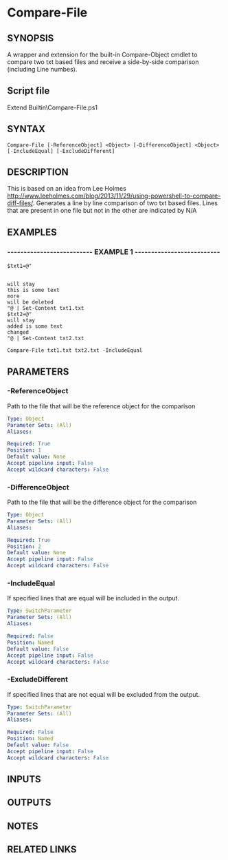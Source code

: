 # Compare-File

## SYNOPSIS
A wrapper and extension for the built-in Compare-Object cmdlet to compare two txt based files and receive a side-by-side comparison (including Line numbes).

## Script file
Extend Builtin\Compare-File.ps1

## SYNTAX

```
Compare-File [-ReferenceObject] <Object> [-DifferenceObject] <Object> [-IncludeEqual] [-ExcludeDifferent]
```

## DESCRIPTION
This is based on an idea from Lee Holmes http://www.leeholmes.com/blog/2013/11/29/using-powershell-to-compare-diff-files/.
Generates a line by line comparison of two 
txt based files.
Lines that are present in one file but not in the other are indicated by N/A

## EXAMPLES

### -------------------------- EXAMPLE 1 --------------------------
```
$txt1=@"


will stay
this is some text
more
will be deleted
"@ | Set-Content txt1.txt
$txt2=@"
will stay
added is some text
changed
"@ | Set-Content txt2.txt

Compare-File txt1.txt txt2.txt -IncludeEqual
```
## PARAMETERS

### -ReferenceObject
Path to the file that will be the reference object for the comparison

```yaml
Type: Object
Parameter Sets: (All)
Aliases: 

Required: True
Position: 1
Default value: None
Accept pipeline input: False
Accept wildcard characters: False
```

### -DifferenceObject
Path to the file that will be the difference object for the comparison

```yaml
Type: Object
Parameter Sets: (All)
Aliases: 

Required: True
Position: 2
Default value: None
Accept pipeline input: False
Accept wildcard characters: False
```

### -IncludeEqual
If specified lines that are equal will be included in the output.

```yaml
Type: SwitchParameter
Parameter Sets: (All)
Aliases: 

Required: False
Position: Named
Default value: False
Accept pipeline input: False
Accept wildcard characters: False
```

### -ExcludeDifferent
If specified lines that are not equal will be excluded from the output.

```yaml
Type: SwitchParameter
Parameter Sets: (All)
Aliases: 

Required: False
Position: Named
Default value: False
Accept pipeline input: False
Accept wildcard characters: False
```

## INPUTS

## OUTPUTS

## NOTES

## RELATED LINKS




